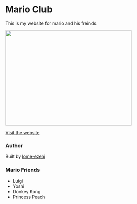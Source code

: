 # Mario Club
This is my website for mario and his freinds.

<img src="Images/banner_2.jpg" width="400px" height = "300px">

[Visit the website](https://lome-ezehi.github.io/marioClub/)

### Author

Built by [lome-ezehi](https://github.com/lome-ezehi)

### Mario Friends
- Luigi
- Yoshi
- Donkey Kong
- Princess Peach
